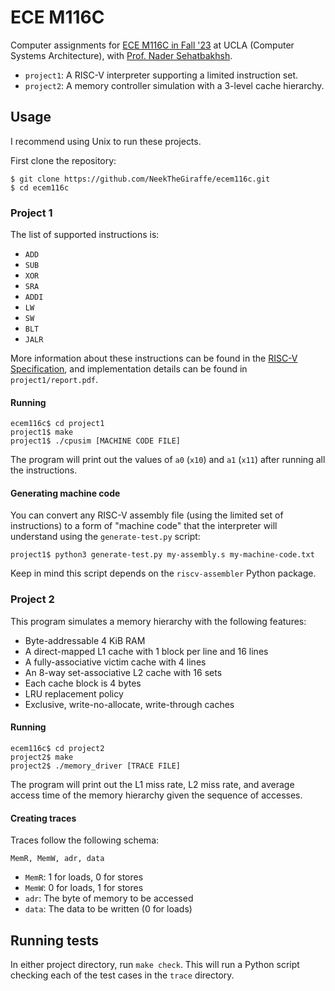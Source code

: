 # ECE M116C

Computer assignments for [ECE M116C in Fall '23](https://ssysarch.github.io/ECE_M116C-CS_M151B/F23/index.html)
at UCLA (Computer Systems Architecture), with [Prof. Nader Sehatbakhsh](https://ssysarch.ee.ucla.edu/nader/).

- `project1`: A RISC-V interpreter supporting a limited instruction set.
- `project2`: A memory controller simulation with a 3-level cache hierarchy.

## Usage

I recommend using Unix to run these projects.

First clone the repository:
```
$ git clone https://github.com/NeekTheGiraffe/ecem116c.git
$ cd ecem116c
```

### Project 1

The list of supported instructions is:
- `ADD`
- `SUB`
- `XOR`
- `SRA`
- `ADDI`
- `LW`
- `SW`
- `BLT`
- `JALR`

More information about these instructions can be found in the
[RISC-V Specification](https://riscv.org/wp-content/uploads/2017/05/riscv-spec-v2.2.pdf),
and implementation details can be found in `project1/report.pdf`.

#### Running

```
ecem116c$ cd project1
project1$ make
project1$ ./cpusim [MACHINE CODE FILE]
```

The program will print out the values of `a0` (`x10`) and `a1` (`x11`) after
running all the instructions.

#### Generating machine code

You can convert any RISC-V assembly file (using the limited set of instructions)
to a form of "machine code" that the interpreter will understand using the
`generate-test.py` script:

```
project1$ python3 generate-test.py my-assembly.s my-machine-code.txt
```

Keep in mind this script depends on the `riscv-assembler` Python package.

### Project 2

This program simulates a memory hierarchy with the following features:
- Byte-addressable 4 KiB RAM
- A direct-mapped L1 cache with 1 block per line and 16 lines
- A fully-associative victim cache with 4 lines
- An 8-way set-associative L2 cache with 16 sets
- Each cache block is 4 bytes
- LRU replacement policy
- Exclusive, write-no-allocate, write-through caches

#### Running

```
ecem116c$ cd project2
project2$ make
project2$ ./memory_driver [TRACE FILE]
```

The program will print out the L1 miss rate, L2 miss rate, and average access
time of the memory hierarchy given the sequence of accesses.

#### Creating traces

Traces follow the following schema:
```
MemR, MemW, adr, data
```
- `MemR`: 1 for loads, 0 for stores
- `MemW`: 0 for loads, 1 for stores
- `adr`: The byte of memory to be accessed
- `data`: The data to be written (0 for loads)

## Running tests

In either project directory, run `make check`. This will run a Python script
checking each of the test cases in the `trace` directory.
